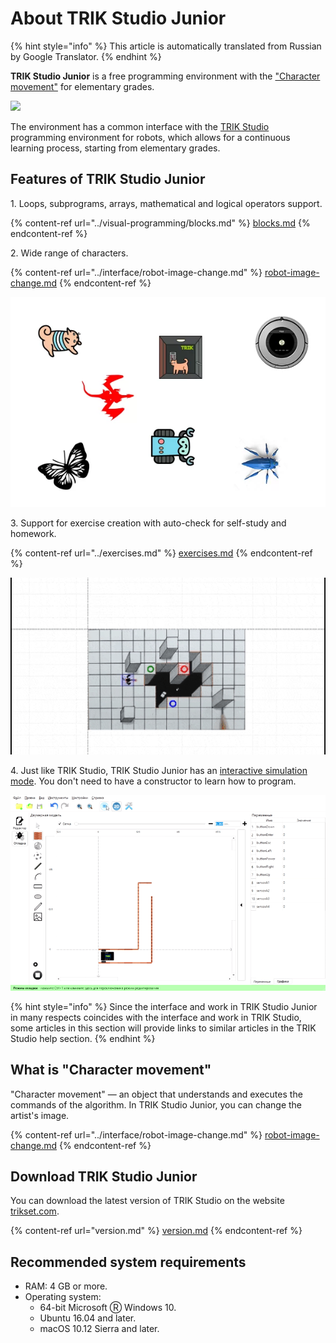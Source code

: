 # About TRIK Studio Junior

{% hint style="info" %}
This article is automatically translated from Russian by Google Translator.
{% endhint %}

**TRIK Studio Junior** is a free programming environment with the ["Character movement"](./#character-movement) for elementary grades.

![](../../.gitbook/assets/trik\_studio\_jr\_logo\_&\_text\_right.png)

The environment has a common interface with the [TRIK Studio](../../studio/about/) programming environment for robots, which allows for a continuous learning process, starting from elementary grades.

## Features of TRIK Studio Junior <a href="#features" id="features"></a>

1\. Loops, subprograms, arrays, mathematical and logical operators support.

{% content-ref url="../visual-programming/blocks.md" %}
[blocks.md](../visual-programming/blocks.md)
{% endcontent-ref %}

2\. Wide range of characters.

{% content-ref url="../interface/robot-image-change.md" %}
[robot-image-change.md](../interface/robot-image-change.md)
{% endcontent-ref %}

![](../../.gitbook/assets/photo.webp)

3\. Support for exercise creation with auto-check for self-study and homework.

{% content-ref url="../exercises.md" %}
[exercises.md](../exercises.md)
{% endcontent-ref %}

![](../../.gitbook/assets/tasks.gif)

4\. Just like TRIK Studio, TRIK Studio Junior has an [interactive simulation mode](../../studio/2d-model/). You don't need to have a constructor to learn how to program.

![](../../.gitbook/assets/2d-model.gif)

{% hint style="info" %}
Since the interface and work in TRIK Studio Junior in many respects coincides with the interface and work in TRIK Studio, some articles in this section will provide links to similar articles in the TRIK Studio help section.
{% endhint %}

## What is "Character movement" <a href="#character-movement" id="character-movement"></a>

"Character movement" — an object that understands and executes the commands of the algorithm. In TRIK Studio Junior, you can change the artist's image.

{% content-ref url="../interface/robot-image-change.md" %}
[robot-image-change.md](../interface/robot-image-change.md)
{% endcontent-ref %}

## Download TRIK Studio Junior <a href="#download" id="download"></a>

You can download the latest version of TRIK Studio on the website [trikset.com](https://trikset.com/en/downloads#trikstudiojr).

{% content-ref url="version.md" %}
[version.md](version.md)
{% endcontent-ref %}

## Recommended system requirements

* RAM: 4 GB or more.
* Operating system:
  * 64-bit Microsoft Ⓡ Windows 10.
  * Ubuntu 16.04 and later.
  * macOS 10.12 Sierra and later.

